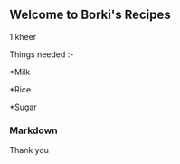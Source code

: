 ## Welcome to Borki's Recipes 

1 kheer

Things needed :-

*Milk


*Rice


*Sugar



### Markdown



Thank you 
